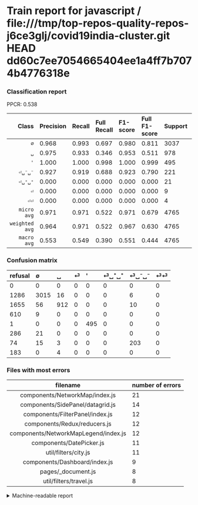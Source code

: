 # Train report for javascript / file:///tmp/top-repos-quality-repos-j6ce3glj/covid19india-cluster.git HEAD dd60c7ee7054665404ee1a4ff7b7074b4776318e

### Classification report

PPCR: 0.538

| Class | Precision | Recall | Full Recall | F1-score | Full F1-score | Support | Full Support | PPCR |
|------:|:----------|:-------|:------------|:---------|:---------|:--------|:-------------|:-----|
| `∅` | 0.968| 0.993| 0.697| 0.980| 0.811| 3037| 4323| 0.703 |
| `␣` | 0.975| 0.933| 0.346| 0.953| 0.511| 978| 2633| 0.371 |
| `'` | 1.000| 1.000| 0.998| 1.000| 0.999| 495| 496| 0.998 |
| `⏎␣⁻␣⁻` | 0.927| 0.919| 0.688| 0.923| 0.790| 221| 295| 0.749 |
| `⏎␣⁺␣⁺` | 0.000| 0.000| 0.000| 0.000| 0.000| 21| 307| 0.068 |
| `⏎` | 0.000| 0.000| 0.000| 0.000| 0.000| 9| 619| 0.015 |
| `⏎⏎` | 0.000| 0.000| 0.000| 0.000| 0.000| 4| 187| 0.021 |
| `micro avg` | 0.971| 0.971| 0.522| 0.971| 0.679| 4765| 8860| 0.538 |
| `weighted avg` | 0.964| 0.971| 0.522| 0.967| 0.630| 4765| 8860| 0.538 |
| `macro avg` | 0.553| 0.549| 0.390| 0.551| 0.444| 4765| 8860| 0.538 |

### Confusion matrix

|refusal|  ∅| ␣| ⏎| '| ⏎␣⁺␣⁺| ⏎␣⁻␣⁻| ⏎⏎| 
|:---|:---|:---|:---|:---|:---|:---|:---|
|0 |0 |0 |0 |0 |0 |0 |0 |
|1286 |3015 |16 |0 |0 |0 |6 |0 |
|1655 |56 |912 |0 |0 |0 |10 |0 |
|610 |9 |0 |0 |0 |0 |0 |0 |
|1 |0 |0 |0 |495 |0 |0 |0 |
|286 |21 |0 |0 |0 |0 |0 |0 |
|74 |15 |3 |0 |0 |0 |203 |0 |
|183 |0 |4 |0 |0 |0 |0 |0 |

### Files with most errors

| filename | number of errors|
|:----:|:-----|
| components/NetworkMap/index.js | 21 |
| components/SidePanel/datagrid.js | 14 |
| components/FilterPanel/index.js | 12 |
| components/Redux/reducers.js | 12 |
| components/NetworkMapLegend/index.js | 12 |
| components/DatePicker.js | 11 |
| util/filters/city.js | 11 |
| components/Dashboard/index.js | 9 |
| pages/_document.js | 8 |
| util/filters/travel.js | 8 |

<details>
    <summary>Machine-readable report</summary>
```json
{
  "cl_report": {"\u0027": {"f1-score": 1.0, "precision": 1.0, "recall": 1.0, "support": 495}, "macro avg": {"f1-score": 0.5508876056338019, "precision": 0.5528469083341184, "recall": 0.5491176261202904, "support": 4765}, "micro avg": {"f1-score": 0.9706190975865687, "precision": 0.9706190975865687, "recall": 0.9706190975865687, "support": 4765}, "weighted avg": {"f1-score": 0.9669909928069652, "precision": 0.963768474701645, "recall": 0.9706190975865687, "support": 4765}, "\u2205": {"f1-score": 0.9800097513408095, "precision": 0.9675866495507061, "recall": 0.9927560092196246, "support": 3037}, "\u23ce": {"f1-score": 0.0, "precision": 0.0, "recall": 0.0, "support": 9}, "\u23ce\u23ce": {"f1-score": 0.0, "precision": 0.0, "recall": 0.0, "support": 4}, "\u23ce\u2423\u207a\u2423\u207a": {"f1-score": 0.0, "precision": 0.0, "recall": 0.0, "support": 21}, "\u23ce\u2423\u207b\u2423\u207b": {"f1-score": 0.9227272727272728, "precision": 0.9269406392694064, "recall": 0.918552036199095, "support": 221}, "\u2423": {"f1-score": 0.953476215368531, "precision": 0.9754010695187165, "recall": 0.9325153374233128, "support": 978}},
  "cl_report_full": {"\u0027": {"f1-score": 0.9989909182643794, "precision": 1.0, "recall": 0.9979838709677419, "support": 496}, "macro avg": {"f1-score": 0.4443825386706453, "precision": 0.5528469083341184, "recall": 0.3899892516348783, "support": 8860}, "micro avg": {"f1-score": 0.6788990825688073, "precision": 0.9706190975865687, "recall": 0.5220090293453724, "support": 8860}, "weighted avg": {"f1-score": 0.6296530208494738, "precision": 0.8488211727578958, "recall": 0.5220090293453724, "support": 8860}, "\u2205": {"f1-score": 0.8105928216158086, "precision": 0.9675866495507061, "recall": 0.6974323386537127, "support": 4323}, "\u23ce": {"f1-score": 0.0, "precision": 0.0, "recall": 0.0, "support": 619}, "\u23ce\u23ce": {"f1-score": 0.0, "precision": 0.0, "recall": 0.0, "support": 187}, "\u23ce\u2423\u207a\u2423\u207a": {"f1-score": 0.0, "precision": 0.0, "recall": 0.0, "support": 307}, "\u23ce\u2423\u207b\u2423\u207b": {"f1-score": 0.7898832684824904, "precision": 0.9269406392694064, "recall": 0.688135593220339, "support": 295}, "\u2423": {"f1-score": 0.5112107623318385, "precision": 0.9754010695187165, "recall": 0.34637295860235473, "support": 2633}},
  "ppcr": 0.5378103837471784
}
```
</details>
